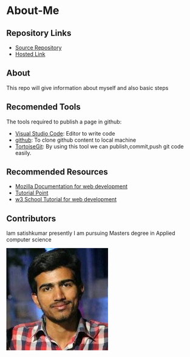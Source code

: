 # About-Me
##  Repository Links
- [Source Repository](https://github.com/mandapallisatish64/temort)
- [Hosted Link](https://github.com/mandapallisatish64/temort)
## About
  
  This repo will give information about myself and also basic steps 
  
## Recomended Tools
 
 The tools required to publish a page in github:
 
 - [Visual Studio Code](https://visualstudio.microsoft.com/downloads/): Editor to write code
 - [github](https://desktop.github.com/): To clone github content to local machine
 - [TortoiseGit](https://tortoisegit.org/download/): By using this tool we can publish,commit,push git code easily.
 
 ## Recommended Resources
 
 - [Mozilla Documentation for web development](https://developer.mozilla.org/en-US/docs/Learn)
 - [Tutorial Point](https://www.tutorialspoint.com/internet_technologies/websites_development.htm)
 - [w3 School Tutorial for web development](https://www.w3schools.com/whatis/)
 
 ## Contributors
 
 Iam satishkumar presently I am pursuing Masters degree in Applied computer science
 
  ![](satishkumar.jpg)
